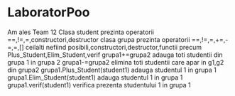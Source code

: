# LaboratorPoo
Am ales Team 12 
Clasa student prezinta operatorii ==,!=,=,constructori,destructor
clasa grupa prezinta operatorii ==,!=,=,+=,-=,=,[] ceilalti nefiind posibili,constructori,destructor,functii precum Plus_Student,Elim_Student,verif
grupa1+=grupa2 adauga toti studentii din grupa 1 in grupa 2 
grupa1-=grupa2 elimina toti studentii care apar in g1,g2 din grupa2
grupa1.Plus_Student(student1) adauga studentul 1 in grupa 1 
grupa1.Elim_Student(student1) adauga studentul 1 in grupa 1 
grupa1.verif(student1) verifica prezenta studentului 1 in grupa 1

